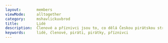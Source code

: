 ```yaml
---
layout:       members
viewMode:     alltogether
category:     mshavlickuvbrod
title:        Lidé
description:  Členové a příznivci jsou to, co dělá Českou pirátskou stranu silnou. Seznamte se s Piráty na Havlíčkobrodsku.
keywords:     lidé, členové, piráti, pirátky, příznivci
---
```


